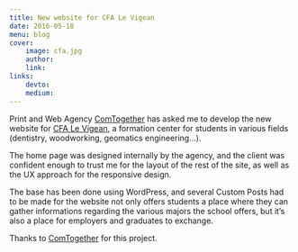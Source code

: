 ```yaml
---
title: New website for CFA Le Vigean
date: 2016-05-18
menu: blog
cover:
    image: cfa.jpg
    author:
    link:
links:
    devto:
    medium:
---
```

Print and Web Agency [ComTogether](http://www.comtogether.fr/) has asked me to develop the new website for [CFA Le Vigean](cfa-levigean.fr), a formation center for students in various fields (dentistry, woodworking, geomatics engineering…).

The home page was designed internally by the agency, and the client was confident enough to trust me for the layout of the rest of the site, as well as the UX approach for the responsive design.

The base has been done using WordPress, and several Custom Posts had to be made for the website not only offers students a place where they can gather informations regarding the various majors the school offers, but it’s also a place for employers and graduates to exchange.

Thanks to [ComTogether](http://www.comtogether.fr/) for this project.
